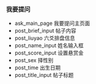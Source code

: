 ### 我要提问

- ask_main_page 我要提问主页面
- post_brief_input 帖子内容
- post_liuyao 六爻排盘信息
- post_name_input 姓名输入框
- post_score_input 设置悬赏金
- post_sex 择性别
- post_time 出生日期
- post_title_input 帖子标题
